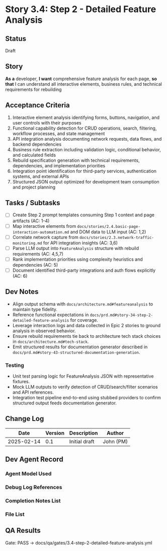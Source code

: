 # Story 3.4: Step 2 - Detailed Feature Analysis

## Status
Draft

## Story
**As a** developer,
**I want** comprehensive feature analysis for each page,
**so that** I can understand all interactive elements, business rules, and technical requirements for rebuilding

## Acceptance Criteria
1. Interactive element analysis identifying forms, buttons, navigation, and user controls with their purposes
2. Functional capability detection for CRUD operations, search, filtering, workflow processes, and state management
3. API integration analysis documenting network requests, data flows, and backend dependencies
4. Business rule extraction including validation logic, conditional behavior, and calculated fields
5. Rebuild specification generation with technical requirements, dependencies, and implementation priorities
6. Integration point identification for third-party services, authentication systems, and external APIs
7. Structured JSON output optimized for development team consumption and project planning

## Tasks / Subtasks
- [ ] Create Step 2 prompt templates consuming Step 1 context and page artifacts (AC: 1-4)
- [ ] Map interactive elements from `docs/stories/2.4.basic-page-interaction-automation.md` and DOM data to LLM input (AC: 1,2)
- [ ] Correlate network capture from `docs/stories/2.3.network-traffic-monitoring.md` for API integration insights (AC: 3,6)
- [ ] Parse LLM output into `FeatureAnalysis` structure with rebuild requirements (AC: 4,5,7)
- [ ] Rank implementation priorities using complexity heuristics and dependencies (AC: 5)
- [ ] Document identified third-party integrations and auth flows explicitly (AC: 6)

## Dev Notes
- Align output schema with `docs/architecture.md#featureanalysis` to maintain type fidelity.
- Reference functional expectations in `docs/prd.md#story-34-step-2-detailed-feature-analysis` for coverage.
- Leverage interaction logs and data collected in Epic 2 stories to ground analysis in observed behavior.
- Ensure rebuild requirements tie back to architecture tech stack choices in `docs/architecture.md#tech-stack`.
- Emit structured results for documentation generator described in `docs/prd.md#story-43-structured-documentation-generation`.

### Testing
- Unit test parsing logic for FeatureAnalysis JSON with representative fixtures.
- Mock LLM outputs to verify detection of CRUD/search/filter scenarios and API references.
- Integration test pipeline end-to-end using stubbed providers to confirm structured output feeds documentation generator.

## Change Log
| Date | Version | Description | Author |
|------|---------|-------------|--------|
| 2025-02-14 | 0.1 | Initial draft | John (PM) |

## Dev Agent Record

### Agent Model Used

### Debug Log References

### Completion Notes List

### File List

## QA Results

Gate: PASS → docs/qa/gates/3.4-step-2-detailed-feature-analysis.yml
